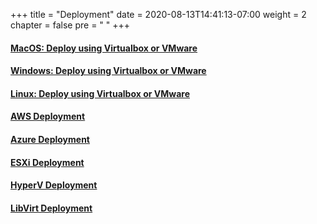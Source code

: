 +++
title = "Deployment"
date = 2020-08-13T14:41:13-07:00
weight = 2
chapter = false
pre = "<i class='fas fa-hammer'></i> "
+++

#### [MacOS: Deploy using Virtualbox or VMware ](macosvm/)
#### [Windows: Deploy using Virtualbox or VMware](windowsvm/)
#### [Linux: Deploy using Virtualbox or VMware](linuxvm/)
#### [AWS Deployment](aws/)
#### [Azure Deployment](azure/)
#### [ESXi Deployment](esxi/)
#### [HyperV Deployment](hyperv)
#### [LibVirt Deployment](libvirt/)
